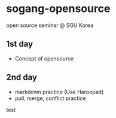 # sogang-opensource
open source seminar @ SGU Korea

## 1st day
- Concept of opensource

## 2nd day
- markdown practice (Use Haroopad)
- pull, merge, conflict practice

test
